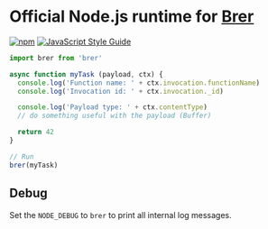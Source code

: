 # Official Node.js runtime for [Brer](https://github.com/brer/brer)

[![npm](https://img.shields.io/npm/v/brer)](https://www.npmjs.com/package/brer)
[![JavaScript Style Guide](https://img.shields.io/badge/code_style-standard-brightgreen.svg)](https://standardjs.com)

```javascript
import brer from 'brer'

async function myTask (payload, ctx) {
  console.log('Function name: ' + ctx.invocation.functionName)
  console.log('Invocation id: ' + ctx.invocation._id)

  console.log('Payload type: ' + ctx.contentType)
  // do something useful with the payload (Buffer)

  return 42
}

// Run
brer(myTask)
```

## Debug

Set the `NODE_DEBUG` to `brer` to print all internal log messages.
